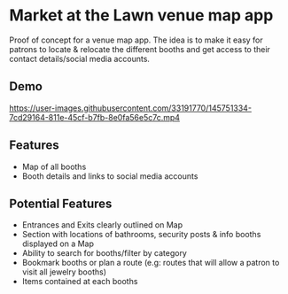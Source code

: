 
# Market at the Lawn venue map app

Proof of concept for a venue map app. The idea is to make it easy for patrons to locate & relocate the different booths and get access to their contact details/social media accounts.

## Demo
https://user-images.githubusercontent.com/33191770/145751334-7cd29164-811e-45cf-b7fb-8e0fa56e5c7c.mp4

## Features

- Map of all booths
- Booth details and links to social media accounts

## Potential Features

- Entrances and Exits clearly outlined on Map
- Section with locations of bathrooms, security posts & info booths displayed on a Map
- Ability to search for booths/filter by category
- Bookmark booths or plan a route (e.g: routes that will allow a patron to visit all jewelry booths)
- Items contained at each booths


